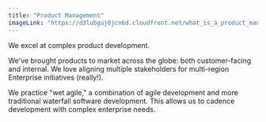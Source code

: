 ```yaml
---
title: "Product Management"
imageLink: "https://d3lubguj0jcn6d.cloudfront.net/what_is_a_product_manager-570x320_sm.png"
---
```


We excel at complex product development.

We've brought products to market across the globe: both customer-facing and
internal. We love aligning multiple stakeholders for multi-region Enterprise
initiatives (really!).

We practice "wet agile," a combination of agile development and more traditional
waterfall software development. This allows us to cadence development with
complex enterprise needs.
